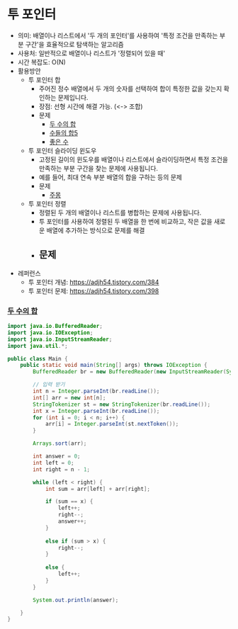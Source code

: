 # 투 포인터
- 의미: 배열이나 리스트에서 '두 개의 포인터'를 사용하여 '특정 조건을 만족하는 부분 구간'을 효율적으로 탐색하는 알고리즘
- 사용처: 일반적으로 배열이나 리스트가 '정렬되어 있을 때'
- 시간 복잡도: O(N)
- 활용방안
  - 투 포인터 합
    - 주어진 정수 배열에서 두 개의 숫자를 선택하여 합이 특정한 값을 갖는지 확인하는 문제입니다.
    - 장점: 선형 시간에 해결 가능. (<-> 조합)
    - 문제
      - [두 수의 합](https://www.acmicpc.net/problem/3273)
      - [수들의 합5](https://www.acmicpc.net/problem/2018)
      - [좋은 수](https://www.acmicpc.net/problem/1253)
  - 투 포인터 슬라이딩 윈도우
    - 고정된 길이의 윈도우를 배열이나 리스트에서 슬라이딩하면서 특정 조건을 만족하는 부분 구간을 찾는 문제에 사용됩니다.
    - 예를 들어, 최대 연속 부분 배열의 합을 구하는 등의 문제
    - 문제
      - [주몽](https://www.acmicpc.net/problem/1940)
  - 투 포인터 정렬
    - 정렬된 두 개의 배열이나 리스트를 병합하는 문제에 사용됩니다.
    - 투 포인터를 사용하여 정렬된 두 배열을 한 번에 비교하고, 작은 값을 새로운 배열에 추가하는 방식으로 문제를 해결
    - 문제
      - 
- 레퍼런스
  - 투 포인터 개념: https://adjh54.tistory.com/384
  - 투 포인터 문제: https://adjh54.tistory.com/398

### [두 수의 합](https://www.acmicpc.net/problem/3273)
```java
import java.io.BufferedReader;
import java.io.IOException;
import java.io.InputStreamReader;
import java.util.*;

public class Main {
    public static void main(String[] args) throws IOException {
        BufferedReader br = new BufferedReader(new InputStreamReader(System.in));

        // 입력 받기
        int n = Integer.parseInt(br.readLine());
        int[] arr = new int[n];
        StringTokenizer st = new StringTokenizer(br.readLine());
        int x = Integer.parseInt(br.readLine());
        for (int i = 0; i < n; i++) {
            arr[i] = Integer.parseInt(st.nextToken());
        }

        Arrays.sort(arr);

        int answer = 0;
        int left = 0;
        int right = n - 1;

        while (left < right) {
            int sum = arr[left] + arr[right];

            if (sum == x) {
                left++;
                right--;
                answer++;
            } 
            
            else if (sum > x) {
                right--;
            } 
            
            else {
                left++;
            }
        }

        System.out.println(answer);

    }
}
```